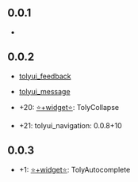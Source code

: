 ## 0.0.1

* [⭐️+widget⭐️]: TolyLink 

## 0.0.2

* [tolyui_feedback](https://pub.dev/packages/tolyui_feedback)
* [tolyui_message](https://pub.dev/packages/tolyui_message)

* +20: [⭐️+widget⭐️]: TolyCollapse 
* +21: tolyui_navigation: 0.0.8+10

## 0.0.3
* +1: [⭐️+widget⭐️]: TolyAutocomplete 


